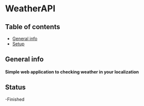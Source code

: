# WeatherAPI

## Table of contents
* [General info](#general-info)
* [Setup](#setup)

## General info
#### Simple web application to checking weather in your localization

## Status
-Finished
